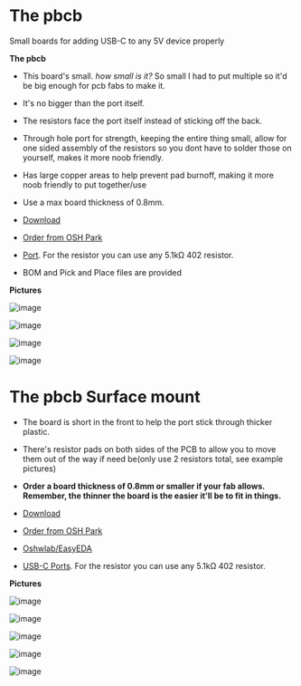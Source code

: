 # The pbcb  
Small boards for adding USB-C to any 5V device properly  

**The pbcb**  
- This board's small. *how small is it?* So small I had to put multiple so it'd be big enough for pcb fabs to make it.
- It's no bigger than the port itself.  
- The resistors face the port itself instead of sticking off the back.  
- Through hole port for strength, keeping the entire thing small, allow for one sided assembly of the resistors so you dont have to solder those on yourself, makes it more noob friendly.  
- Has large copper areas to help prevent pad burnoff, making it more noob friendly to put together/use  
- Use a max board thickness of 0.8mm.  

- [Download](https://github.com/pbanj/pbcb/raw/main/The%20pbcb.zip)
- [Order from OSH Park](https://oshpark.com/shared_projects/rg1dgV4L)
- [Port](https://www.lcsc.com/product-detail/_Yuandi-_C2689839.html). For the resistor you can use any 5.1kΩ 402 resistor.  
- BOM and Pick and Place files are provided

**Pictures**  

![image](https://user-images.githubusercontent.com/17306233/213066329-d621c4e2-4a4a-4c03-8e37-f3bb458ea95d.png)  

![image](https://user-images.githubusercontent.com/17306233/213066357-0ecba34b-d6b3-496a-b827-963584bd396d.png) 

![image](https://user-images.githubusercontent.com/17306233/209750837-680fe8ae-5b7b-4f0e-8a04-4e5082d35264.png)  

![image](https://user-images.githubusercontent.com/17306233/209750861-307ad4c8-f484-4c41-9fb5-67a7ca2e0a1d.png)







# The pbcb Surface mount  
- The board is short in the front to help the port stick through thicker plastic.
- There's resistor pads on both sides of the PCB to allow you to move them out of the way if need be(only use 2 resistors total, see example pictures)  

- **Order a board thickness of 0.8mm or smaller if your fab allows. Remember, the thinner the board is the easier it'll be to fit in things.**  
- [Download](https://github.com/pbanj/pbcb/raw/main/The%20pbcb%20Surface%20Mount%20Ver.zip)  
- [Order from OSH Park](https://oshpark.com/shared_projects/IqXttbLq)  
- [Oshwlab/EasyEDA](https://oshwlab.com/pbanj/usbc-all-the-things)  
- [USB-C Ports](https://a.aliexpress.com/_mrkukGI). For the resistor you can use any 5.1kΩ 402 resistor.   

**Pictures**  

![image](https://user-images.githubusercontent.com/17306233/213314654-8a9f9c3c-f322-41b4-b647-3cb5bf733c09.png)  

![image](https://user-images.githubusercontent.com/17306233/213314699-cd63fbaa-b9e6-48ee-a779-da8c4c9eeb1c.png)

![image](https://user-images.githubusercontent.com/17306233/213314752-11096abc-7021-4bd3-84f4-6723e8037ed0.png)  

![image](https://user-images.githubusercontent.com/17306233/213314803-6a4cf2ad-dd44-41a6-a720-4bb5e9bd584c.png)  

![image](https://user-images.githubusercontent.com/17306233/213314836-100d841c-a207-422d-a816-e5dcd318193c.png)

